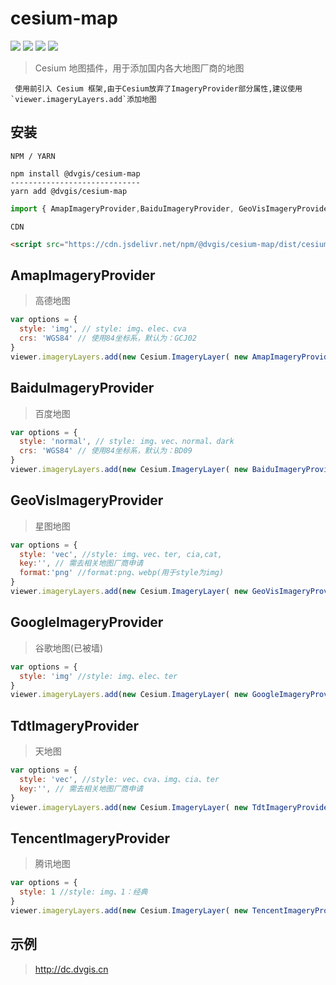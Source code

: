 # cesium-map

<p>
<img src="https://img.shields.io/github/actions/workflow/status/dvgis/cesium-map/build.yml"/>
<img src="https://img.shields.io/badge/license-Apache%202-blue"/>
<img src="https://img.shields.io/npm/v/@dvgis/cesium-map?color=orange&logo=github" />
<img src="https://img.shields.io/npm/dw/@dvgis/cesium-map?logo=npm"/>
</p>

> Cesium 地图插件，用于添加国内各大地图厂商的地图

```warning
 使用前引入 Cesium 框架,由于Cesium放弃了ImageryProvider部分属性,建议使用`viewer.imageryLayers.add`添加地图
```

## 安装

`NPM / YARN`

```shell
npm install @dvgis/cesium-map
-----------------------------
yarn add @dvgis/cesium-map
```

```js
import { AmapImageryProvider,BaiduImageryProvider, GeoVisImageryProvider }  from '@dvgis/cesium-map'
```

`CDN`

```html
<script src="https://cdn.jsdelivr.net/npm/@dvgis/cesium-map/dist/cesium.map.min.js"></script>
```

## AmapImageryProvider

> 高德地图

```js
var options = {
  style: 'img', // style: img、elec、cva
  crs: 'WGS84' // 使用84坐标系，默认为：GCJ02
}
viewer.imageryLayers.add(new Cesium.ImageryLayer( new AmapImageryProvider(options)))
```

## BaiduImageryProvider

> 百度地图

```js
var options = {
  style: 'normal', // style: img、vec、normal、dark
  crs: 'WGS84' // 使用84坐标系，默认为：BD09
}
viewer.imageryLayers.add(new Cesium.ImageryLayer( new BaiduImageryProvider(options)))
```

## GeoVisImageryProvider

> 星图地图

```js
var options = {
  style: 'vec', //style: img、vec、ter, cia,cat,
  key:'', // 需去相关地图厂商申请
  format:'png' //format:png、webp(用于style为img)
}
viewer.imageryLayers.add(new Cesium.ImageryLayer( new GeoVisImageryProvider(options)))
```

## GoogleImageryProvider

> 谷歌地图(已被墙)

```js
var options = {
  style: 'img' //style: img、elec、ter
}
viewer.imageryLayers.add(new Cesium.ImageryLayer( new GoogleImageryProvider(options)))
```

## TdtImageryProvider

> 天地图

```js
var options = {
  style: 'vec', //style: vec、cva、img、cia、ter 
  key:'', // 需去相关地图厂商申请
}
viewer.imageryLayers.add(new Cesium.ImageryLayer( new TdtImageryProvider(options)))
```

## TencentImageryProvider

> 腾讯地图

```js
var options = {
  style: 1 //style: img、1：经典
}
viewer.imageryLayers.add(new Cesium.ImageryLayer( new TencentImageryProvider(options)))
```

## 示例

> http://dc.dvgis.cn
